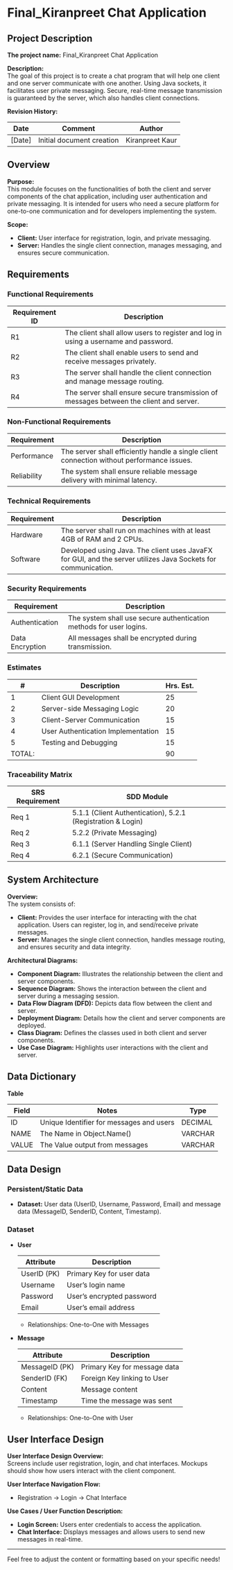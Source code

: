# Final_Kiranpreet Chat Application

## Project Description

**The project name:** Final_Kiranpreet Chat Application

**Description:**  
The goal of this project is to create a chat program that will help one client and one server communicate with one another. Using Java sockets, it facilitates user private messaging. Secure, real-time message transmission is guaranteed by the server, which also handles client connections.

**Revision History:**

| Date     | Comment                                 | Author          |
|----------|-----------------------------------------|------------------|
| [Date]   | Initial document creation                | Kiranpreet Kaur  |

## Overview

**Purpose:**  
This module focuses on the functionalities of both the client and server components of the chat application, including user authentication and private messaging. It is intended for users who need a secure platform for one-to-one communication and for developers implementing the system.

**Scope:**  
- **Client:** User interface for registration, login, and private messaging.
- **Server:** Handles the single client connection, manages messaging, and ensures secure communication.

## Requirements

### Functional Requirements

| Requirement ID | Description                                                         |
|----------------|---------------------------------------------------------------------|
| R1             | The client shall allow users to register and log in using a username and password. |
| R2             | The client shall enable users to send and receive messages privately. |
| R3             | The server shall handle the client connection and manage message routing. |
| R4             | The server shall ensure secure transmission of messages between the client and server. |

### Non-Functional Requirements

| Requirement | Description                                                        |
|-------------|--------------------------------------------------------------------|
| Performance  | The server shall efficiently handle a single client connection without performance issues. |
| Reliability  | The system shall ensure reliable message delivery with minimal latency. |

### Technical Requirements

| Requirement | Description                                                        |
|-------------|--------------------------------------------------------------------|
| Hardware    | The server shall run on machines with at least 4GB of RAM and 2 CPUs. |
| Software    | Developed using Java. The client uses JavaFX for GUI, and the server utilizes Java Sockets for communication. |

### Security Requirements

| Requirement       | Description                                                        |
|-------------------|--------------------------------------------------------------------|
| Authentication    | The system shall use secure authentication methods for user logins. |
| Data Encryption   | All messages shall be encrypted during transmission.               |

### Estimates

| # | Description                            | Hrs. Est. |
|---|----------------------------------------|-----------|
| 1 | Client GUI Development                 | 25        |
| 2 | Server-side Messaging Logic            | 20        |
| 3 | Client-Server Communication             | 15        |
| 4 | User Authentication Implementation      | 15        |
| 5 | Testing and Debugging                  | 15        |
| TOTAL: |                                    | 90        |

### Traceability Matrix

| SRS Requirement | SDD Module                                 |
|-----------------|--------------------------------------------|
| Req 1           | 5.1.1 (Client Authentication), 5.2.1 (Registration & Login) |
| Req 2           | 5.2.2 (Private Messaging)                  |
| Req 3           | 6.1.1 (Server Handling Single Client)      |
| Req 4           | 6.2.1 (Secure Communication)               |

## System Architecture

**Overview:**  
The system consists of:
- **Client:** Provides the user interface for interacting with the chat application. Users can register, log in, and send/receive private messages.
- **Server:** Manages the single client connection, handles message routing, and ensures security and data integrity.

**Architectural Diagrams:**  
- **Component Diagram:** Illustrates the relationship between the client and server components.
- **Sequence Diagram:** Shows the interaction between the client and server during a messaging session.
- **Data Flow Diagram (DFD):** Depicts data flow between the client and server.
- **Deployment Diagram:** Details how the client and server components are deployed.
- **Class Diagram:** Defines the classes used in both client and server components.
- **Use Case Diagram:** Highlights user interactions with the client and server.

## Data Dictionary

**Table**

| Field | Notes | Type    |
|-------|-------|---------|
| ID    | Unique Identifier for messages and users | DECIMAL |
| NAME  | The Name in Object.Name() | VARCHAR |
| VALUE | The Value output from messages | VARCHAR |

## Data Design

### Persistent/Static Data
- **Dataset:** User data (UserID, Username, Password, Email) and message data (MessageID, SenderID, Content, Timestamp).

### Dataset

- **User**

  | Attribute | Description                 |
  |-----------|-----------------------------|
  | UserID (PK)| Primary Key for user data   |
  | Username  | User’s login name            |
  | Password  | User’s encrypted password    |
  | Email     | User’s email address         |

  - Relationships: One-to-One with Messages
  
- **Message**

  | Attribute  | Description                       |
  |------------|-----------------------------------|
  | MessageID (PK) | Primary Key for message data   |
  | SenderID (FK) | Foreign Key linking to User     |
  | Content     | Message content                   |
  | Timestamp   | Time the message was sent         |

  - Relationships: One-to-One with User

## User Interface Design

**User Interface Design Overview:**  
Screens include user registration, login, and chat interfaces. Mockups should show how users interact with the client component.

**User Interface Navigation Flow:**
- Registration → Login → Chat Interface

**Use Cases / User Function Description:**
- **Login Screen:** Users enter credentials to access the application.
- **Chat Interface:** Displays messages and allows users to send new messages in real-time.

---

Feel free to adjust the content or formatting based on your specific needs!
